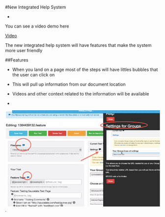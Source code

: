 #New Integrated Help System

-

You can see a video demo here

[Video](http://www.youtube.com/watch?v=b4YEmBgBk2Q)

The new integrated help system will have features that make the system more user friendly

##Features 

* When you land on a page most of the steps will have littles bubbles that the user can click on 

* This will pull up information from our document location
 
* Videos and other context related to the information will be available 

-

![<help_system>](images/help_system.png).
